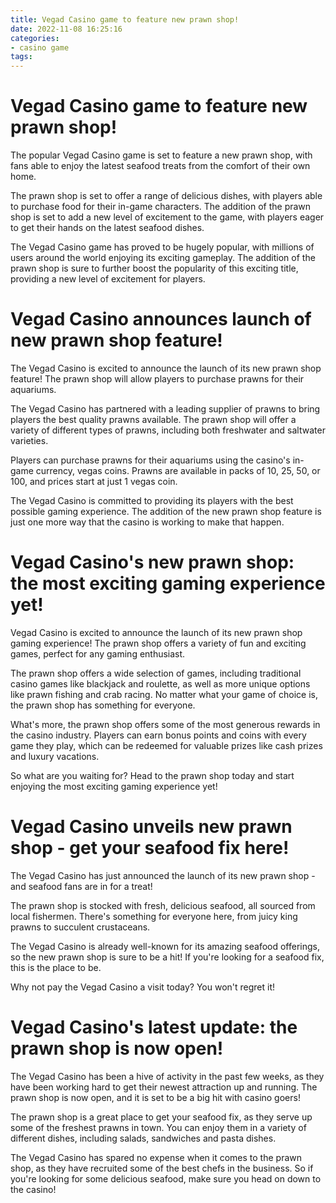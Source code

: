 ```yaml
---
title: Vegad Casino game to feature new prawn shop!
date: 2022-11-08 16:25:16
categories:
- casino game
tags:
---
```



#  Vegad Casino game to feature new prawn shop!

The popular Vegad Casino game is set to feature a new prawn shop, with fans able to enjoy the latest seafood treats from the comfort of their own home.

The prawn shop is set to offer a range of delicious dishes, with players able to purchase food for their in-game characters. The addition of the prawn shop is set to add a new level of excitement to the game, with players eager to get their hands on the latest seafood dishes.

The Vegad Casino game has proved to be hugely popular, with millions of users around the world enjoying its exciting gameplay. The addition of the prawn shop is sure to further boost the popularity of this exciting title, providing a new level of excitement for players.

#  Vegad Casino announces launch of new prawn shop feature!

The Vegad Casino is excited to announce the launch of its new prawn shop feature! The prawn shop will allow players to purchase prawns for their aquariums.

The Vegad Casino has partnered with a leading supplier of prawns to bring players the best quality prawns available. The prawn shop will offer a variety of different types of prawns, including both freshwater and saltwater varieties.

Players can purchase prawns for their aquariums using the casino's in-game currency, vegas coins. Prawns are available in packs of 10, 25, 50, or 100, and prices start at just 1 vegas coin.

The Vegad Casino is committed to providing its players with the best possible gaming experience. The addition of the new prawn shop feature is just one more way that the casino is working to make that happen.

#  Vegad Casino's new prawn shop: the most exciting gaming experience yet!

 Vegad Casino is excited to announce the launch of its new prawn shop gaming experience! The prawn shop offers a variety of fun and exciting games, perfect for any gaming enthusiast.

The prawn shop offers a wide selection of games, including traditional casino games like blackjack and roulette, as well as more unique options like prawn fishing and crab racing. No matter what your game of choice is, the prawn shop has something for everyone.

What's more, the prawn shop offers some of the most generous rewards in the casino industry. Players can earn bonus points and coins with every game they play, which can be redeemed for valuable prizes like cash prizes and luxury vacations.

So what are you waiting for? Head to the prawn shop today and start enjoying the most exciting gaming experience yet!

#  Vegad Casino unveils new prawn shop - get your seafood fix here!

The Vegad Casino has just announced the launch of its new prawn shop - and seafood fans are in for a treat!

The prawn shop is stocked with fresh, delicious seafood, all sourced from local fishermen. There's something for everyone here, from juicy king prawns to succulent crustaceans.

The Vegad Casino is already well-known for its amazing seafood offerings, so the new prawn shop is sure to be a hit! If you're looking for a seafood fix, this is the place to be.

Why not pay the Vegad Casino a visit today? You won't regret it!

#  Vegad Casino's latest update: the prawn shop is now open!

The Vegad Casino has been a hive of activity in the past few weeks, as they have been working hard to get their newest attraction up and running. The prawn shop is now open, and it is set to be a big hit with casino goers!

The prawn shop is a great place to get your seafood fix, as they serve up some of the freshest prawns in town. You can enjoy them in a variety of different dishes, including salads, sandwiches and pasta dishes.

The Vegad Casino has spared no expense when it comes to the prawn shop, as they have recruited some of the best chefs in the business. So if you're looking for some delicious seafood, make sure you head on down to the casino!